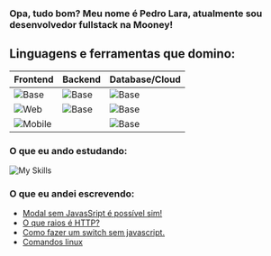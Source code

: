 ### Opa, tudo bom? Meu nome é Pedro Lara, atualmente sou desenvolvedor fullstack na Mooney!


## Linguagens e ferramentas que domino:


| Frontend | Backend | Database/Cloud |
|----------|---------|-----------|
|![Base](https://skillicons.dev/icons?i=linux,github)                   |![Base](https://skillicons.dev/icons?i=nodejs,express)   |![Base](https://skillicons.dev/icons?i=heroku,googlecloud)   |
|![Web](https://skillicons.dev/icons?i=typescript,react,nextjs,redux)   |![Base](https://skillicons.dev/icons?i=python)           |![Base](https://skillicons.dev/icons?i=firebase,mongodb)   |   
|![Mobile](https://skillicons.dev/icons?i=dart,flutter)                 |                                                         |![Base](https://skillicons.dev/icons?i=sqlite,postgres)   |

### O que eu ando estudando:

![My Skills](https://skillicons.dev/icons?i=java,c#,haxe)

### O que eu andei escrevendo:
<!-- BLOG-POST-LIST:START -->
- [Modal sem JavasSript é possível sim!](https://pllara.medium.com/modal-sem-javassript-%C3%A9-poss%C3%ADvel-sim-57f8c7e7f5da?source=rss-54eeae4f7ec6------2)
- [O que raios é HTTP?](https://pllara.medium.com/o-que-raios-%C3%A9-http-2253511490bc?source=rss-54eeae4f7ec6------2)
- [Como fazer um switch sem javascript.](https://pllara.medium.com/como-fazer-um-switch-sem-javascript-a5b25981a21f?source=rss-54eeae4f7ec6------2)
- [Comandos linux](https://pllara.medium.com/comandos-linux-4db7307c17b7?source=rss-54eeae4f7ec6------2)
<!-- BLOG-POST-LIST:END -->
